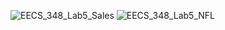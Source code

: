 ![EECS_348_Lab5_Sales](https://github.com/coffman686/EECS_348_Lab5/assets/143843695/9bc56b7f-49bf-47c1-9aa0-96d0c28d9b6e)
![EECS_348_Lab5_NFL](https://github.com/coffman686/EECS_348_Lab5/assets/143843695/1184dadb-0de9-4b84-ba92-7a0a9aeba4d0)

